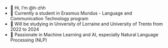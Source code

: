 - 👋 Hi, I’m @h-zhh
- 👀 Currently a student in Erasmus Mundus - Language and Communication Technology program
- 🌱 Will be studying in University of Lorraine and University of Trento from 2022 to 2024
- 🌱 Passionate in Machine Learning and AI, especially Natural Language Processing (NLP)


<!---
Five-Fish/Five-Fish is a ✨ special ✨ repository because its `README.md` (this file) appears on your GitHub profile.
You can click the Preview link to take a look at your changes.
--->

